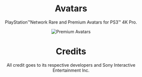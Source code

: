 <div align="center"> 

# Avatars
PlayStation™Network Rare and Premium Avatars for PS3™ 4K Pro.

![Premium Avatars](https://user-images.githubusercontent.com/74815634/148669752-667bf99c-0395-4e32-9339-4a5e61ee5ea6.png)

# Credits
All credit goes to its respective developers and Sony Interactive Entertainment Inc.
</div>
